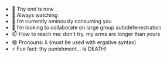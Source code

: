 - 👋 Thy end is now
- 👀 Always watching
- 🌱 I’m currently ominously consuming you
- 💞️ I’m looking to collaborate on large group autodefenestration
- 📫 How to reach me: don't try. my arms are longer than yours
- 😄 Pronouns: ƛ̓ (must be used with ergative syntax)
- ⚡ Fun fact: thy punishment... is DEATH!

<!---
thwonn/thwonn is a ✨ special ✨ repository because its `README.md` (this file) appears on your GitHub profile.
You can click the Preview link to take a look at your changes.
--->
